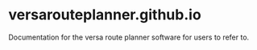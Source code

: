 # versarouteplanner.github.io
Documentation for the versa route planner software for users to refer to. 
